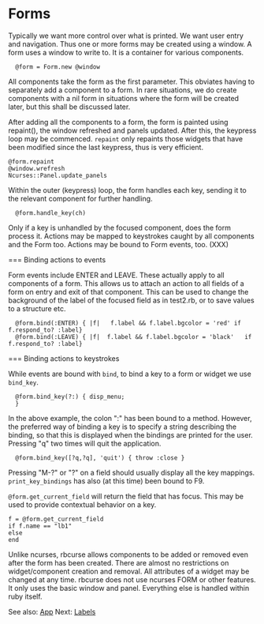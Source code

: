 
# Forms

Typically we want more control over what is printed. We want user entry and navigation. Thus one or more forms may be created using a window. A form uses a window to write to. It is a container for various components.

      @form = Form.new @window

All components take the form as the first parameter. This obviates having to separately add a component to a form. In rare situations, we do create components with a nil form in situations where the form will be created later, but this shall be discussed later.

After adding all the components to a form, the form is painted using repaint(), the window refreshed and panels updated. After this, the keypress loop may be commenced. `repaint` only repaints those widgets that have been modified since the last keypress, thus is very efficient.

    @form.repaint
    @window.wrefresh
    Ncurses::Panel.update_panels

Within the outer (keypress) loop, the form handles each key, sending it to the relevant component for further handling.

      @form.handle_key(ch)

Only if a key is unhandled by the focused component, does the form process it. Actions may be mapped to keystrokes caught by all components and the Form too. Actions may be bound to Form events, too. (XXX)

=== Binding actions to events

Form events include ENTER and LEAVE. These actually apply to all components of a form. This allows us to attach an action to all fields of a form on entry and exit of that component. This can be used to change the background of the label of the focused field as in test2.rb, or to save values to a structure etc.

      @form.bind(:ENTER) { |f|   f.label && f.label.bgcolor = 'red' if f.respond_to? :label}
      @form.bind(:LEAVE) { |f|  f.label && f.label.bgcolor = 'black'   if f.respond_to? :label}

=== Binding actions to keystrokes

While events are bound with `bind`, to bind a key to a form or widget we use `bind_key`.

      @form.bind_key(?:) { disp_menu; 
      }

In the above example, the colon ":" has been bound to a method.
However, the preferred way of binding a key is to specify a string describing the binding, so that this is displayed when the bindings are printed for the user. Pressing "q" two times will quit the application.

      @form.bind_key([?q,?q], 'quit') { throw :close }


Pressing "M-?" or "?" on a field should usually display all the key mappings. `print_key_bindings` has also (at this time) been bound to F9.

`@form.get_current_field` will return the field that has focus. This may be used to provide contextual behavior on a key.

    f = @form.get_current_field
    if f.name == "lb1"
    else
    end

Unlike ncurses, rbcurse allows components to be added or removed even after the form has been created. There are almost no restrictions on widget/component creation and removal. All attributes of a widget may be changed at any time. rbcurse does not use ncurses FORM or other features. It only uses the basic window and panel. Everything else is handled within ruby itself.

See also: [App](./app.md)
Next: [Labels](label.md)

